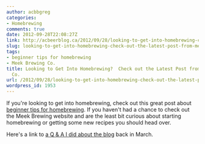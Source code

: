 ```yaml
---
author: acbbgreg
categories:
- Homebrewing
comments: true
date: 2012-09-28T22:08:27Z
link: http://acbeerblog.ca/2012/09/28/looking-to-get-into-homebrewing-check-out-the-latest-post-from-meek-brewing-co/
slug: looking-to-get-into-homebrewing-check-out-the-latest-post-from-meek-brewing-co
tags:
- beginner tips for homebrewing
- Meek Brewing Co.
title: Looking to Get Into Homebrewing?  Check out the Latest Post from Meek Brewing
  Co.
url: /2012/09/28/looking-to-get-into-homebrewing-check-out-the-latest-post-from-meek-brewing-co/
wordpress_id: 1953
---
```


If you're looking to get into homebrewing, check out this great post about [beginner tips for homebrewing](http://meekbrewingco.blogspot.ca/2012/09/beginner-tips-start-up-homebrew.html).  If you haven't had a chance to check out the Meek Brewing website and are the least bit curious about starting homebrewing or getting some new recipes you should head over.

Here's a link to [a Q & A I did about the blog](http://atlanticcanadabeerblog.wordpress.com/2012/03/21/q-and-a-with-the-man-behind-meek-brewing-co/) back in March.

